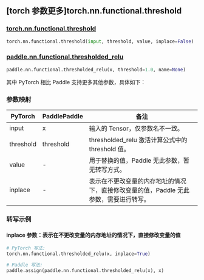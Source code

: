 ## [torch 参数更多]torch.nn.functional.threshold

### [torch.nn.functional.threshold](https://pytorch.org/docs/1.13/generated/torch.nn.functional.threshold.html#torch.nn.functional.threshold)

```python
torch.nn.functional.threshold(input, threshold, value, inplace=False)
```

### [paddle.nn.functional.thresholded_relu](https://www.paddlepaddle.org.cn/documentation/docs/zh/api/paddle/nn/functional/thresholded_relu_cn.html)

```python
paddle.nn.functional.thresholded_relu(x, threshold=1.0, name=None)
```

其中 PyTorch 相比 Paddle 支持更多其他参数，具体如下：

### 参数映射

| PyTorch   | PaddlePaddle | 备注                                                                                  |
| --------- | ------------ | ------------------------------------------------------------------------------------- |
| input     | x            | 输入的 Tensor，仅参数名不一致。                                                       |
| threshold | threshold    | thresholded_relu 激活计算公式中的 threshold 值。                                      |
| value     | -            | 用于替换的值，Paddle 无此参数，暂无转写方式。                                         |
| inplace   | -            | 表示在不更改变量的内存地址的情况下，直接修改变量的值，Paddle 无此参数，需要进行转写。 |

### 转写示例

#### inplace 参数：表示在不更改变量的内存地址的情况下，直接修改变量的值

```python
# PyTorch 写法:
torch.nn.functional.thresholded_relu(x, inplace=True)

# Paddle 写法:
paddle.assign(paddle.nn.functional.thresholded_relu(x), x)
```
